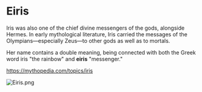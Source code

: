 # Eiris

Iris was also one of the chief divine messengers of the gods, alongside Hermes. In early mythological literature, Iris carried the messages of the Olympians—especially Zeus—to other gods as well as to mortals.

Her name contains a double meaning, being connected with both the Greek word iris "the rainbow" and **eiris** "messenger."

https://mythopedia.com/topics/iris


![Eiris.png](https://www.theoi.com/image/P21.6BIris.jpg)
